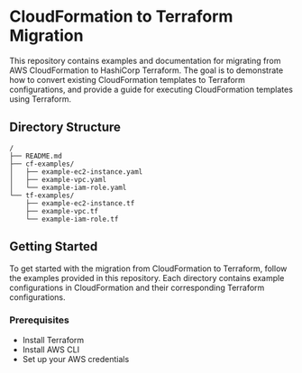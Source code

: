 # CloudFormation to Terraform Migration

This repository contains examples and documentation for migrating from AWS CloudFormation to HashiCorp Terraform. The goal is to demonstrate how to convert existing CloudFormation templates to Terraform configurations, and provide a guide for executing CloudFormation templates using Terraform.

## Directory Structure
```
/
├── README.md
├── cf-examples/
│   ├── example-ec2-instance.yaml
│   ├── example-vpc.yaml
│   └── example-iam-role.yaml
└── tf-examples/
    ├── example-ec2-instance.tf
    ├── example-vpc.tf
    └── example-iam-role.tf
```
## Getting Started

To get started with the migration from CloudFormation to Terraform, follow the examples provided in this repository. Each directory contains example configurations in CloudFormation and their corresponding Terraform configurations.

### Prerequisites
* Install Terraform
* Install AWS CLI
* Set up your AWS credentials
